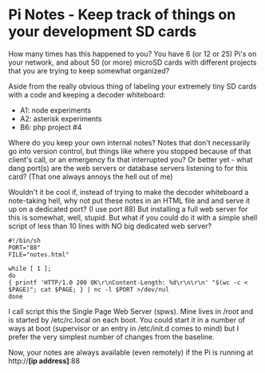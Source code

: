 # Pi Notes - Keep track of things on your development SD cards

How many times has this happened to you? You have 6 (or 12 or 25) Pi's on your network, and about 50 (or more) microSD cards with different projects that you are trying to keep somewhat organized?

Aside from the really obvious thing of labeling your extremely tiny SD cards with a code and keeping a decoder whiteboard:

* A1: node experiments
* A2: asterisk experiments
* B6: php project #4

Where do you keep your own internal notes? Notes that don't necessarily go into version control, but things like where you stopped because of that client's call, or an emergency fix that interrupted you? Or better yet - what dang port(s) are the web servers or database servers listening to for this card? (That one always annoys the hell out of me)

Wouldn't it be cool if, instead of trying to make the decoder whiteboard a note-taking hell, why not put these notes in an HTML file and and serve it up on a dedicated port? (I use port 88) But installing a full web server for this is somewhat, well, stupid. But what if you could do it with a simple shell script of less than 10 lines with NO big dedicated web server?

```
#!/bin/sh
PORT="88"
FILE="notes.html"

while [ 1 ];
do
{ printf 'HTTP/1.0 200 OK\r\nContent-Length: %d\r\n\r\n' "$(wc -c < $PAGE)"; cat $PAGE; } | nc -l $PORT >/dev/nul
done
```

I call script this the Single Page Web Server (spws). Mine lives in /root and is started by /etc/rc.local on each boot. You could start it in a number of ways at boot (supervisor or an entry in /etc/init.d comes to mind) but I prefer the very simplest number of changes from the baseline.

Now, your notes are always available (even remotely) if the Pi is running at http://**[ip address]**:88

